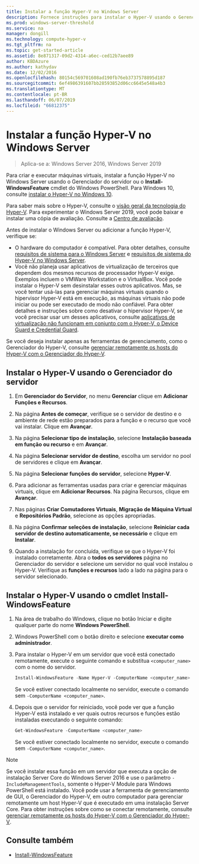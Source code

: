 ```yaml
---
title: Instalar a função Hyper-V no Windows Server
description: Fornece instruções para instalar o Hyper-V usando o Gerenciador do servidor ou o Windows PowerShell
ms.prod: windows-server-threshold
ms.service: na
manager: dongill
ms.technology: compute-hyper-v
ms.tgt_pltfrm: na
ms.topic: get-started-article
ms.assetid: 8e871317-09d2-4314-a6ec-ced12b7aee89
author: KBDAzure
ms.author: kathydav
ms.date: 12/02/2016
ms.openlocfilehash: 80154c569701608ad190fb76eb3737578895d187
ms.sourcegitcommit: 6ef4986391607bb28593852d06cc6645e548a4b3
ms.translationtype: MT
ms.contentlocale: pt-BR
ms.lasthandoff: 06/07/2019
ms.locfileid: "66812375"
---
```

# <a name="install-the-hyper-v-role-on-windows-server"></a>Instalar a função Hyper-V no Windows Server

>Aplica-se a: Windows Server 2016, Windows Server 2019
  
Para criar e executar máquinas virtuais, instalar a função Hyper-V no Windows Server usando o Gerenciador do servidor ou o **Install-WindowsFeature** cmdlet do Windows PowerShell. Para Windows 10, consulte [instalar o Hyper-V no Windows 10](https://docs.microsoft.com/virtualization/hyper-v-on-windows/quick-start/enable-hyper-v).

Para saber mais sobre o Hyper-V, consulte o [visão geral da tecnologia do Hyper-V](../Hyper-V-Technology-Overview.md). Para experimentar o Windows Server 2019, você pode baixar e instalar uma cópia de avaliação. Consulte a [Centro de avaliação](https://www.microsoft.com/evalcenter/evaluate-windows-server-2019).

Antes de instalar o Windows Server ou adicionar a função Hyper-V, verifique se:
- O hardware do computador é compatível. Para obter detalhes, consulte [requisitos de sistema para o Windows Server](../../../get-started/System-Requirements.md) e [requisitos de sistema do Hyper-V no Windows Server](../System-requirements-for-Hyper-V-on-Windows.md).
- Você não planeja usar aplicativos de virtualização de terceiros que dependem dos mesmos recursos de processador Hyper-V exige. Exemplos incluem o VMWare Workstation e o VirtualBox. Você pode instalar o Hyper-V sem desinstalar esses outros aplicativos. Mas, se você tentar usá-las para gerenciar máquinas virtuais quando o hipervisor Hyper-V está em execução, as máquinas virtuais não pode iniciar ou pode ser executado de modo não confiável. Para obter detalhes e instruções sobre como desativar o hipervisor Hyper-V, se você precisar usar um desses aplicativos, consulte [aplicativos de virtualização não funcionam em conjunto com o Hyper-V, o Device Guard e Credential Guard](https://support.microsoft.com/help/3204980/virtualization-applications-do-not-work-together-with-hyper-v-device-g).

Se você deseja instalar apenas as ferramentas de gerenciamento, como o Gerenciador do Hyper-V, consulte [gerenciar remotamente os hosts do Hyper-V com o Gerenciador do Hyper-V](../Manage/Remotely-manage-Hyper-V-hosts.md).
  
## <a name="install-hyper-v-by-using-server-manager"></a>Instalar o Hyper-V usando o Gerenciador do servidor  
  
1. Em **Gerenciador do Servidor**, no menu **Gerenciar** clique em **Adicionar Funções e Recursos**.  
  
2. Na página **Antes de começar**, verifique se o servidor de destino e o ambiente de rede estão preparados para a função e o recurso que você vai instalar. Clique em **Avançar**.  
  
3. Na página **Selecionar tipo de instalação**, selecione **Instalação baseada em função ou recurso** e em **Avançar**.  
  
4. Na página **Selecionar servidor de destino**, escolha um servidor no pool de servidores e clique em **Avançar**.  
  
5. Na página **Selecionar funções do servidor**, selecione **Hyper-V**.  
  
6. Para adicionar as ferramentas usadas para criar e gerenciar máquinas virtuais, clique em **Adicionar Recursos**. Na página Recursos, clique em **Avançar**.  
  
7. Nas páginas **Criar Comutadores Virtuais**, **Migração de Máquina Virtual** e **Repositórios Padrão**, selecione as opções apropriadas.  
  
8. Na página **Confirmar seleções de instalação**, selecione **Reiniciar cada servidor de destino automaticamente, se necessário** e clique em **Instalar**.  
  
9. Quando a instalação for concluída, verifique se que o Hyper-V foi instalado corretamente. Abra o **todos os servidores** página no Gerenciador do servidor e selecione um servidor no qual você instalou o Hyper-V. Verifique as **funções e recursos** lado a lado na página para o servidor selecionado.  
  
## <a name="install-hyper-v-by-using-the-install-windowsfeature-cmdlet"></a>Instalar o Hyper-V usando o cmdlet Install-WindowsFeature  
  
1. Na área de trabalho do Windows, clique no botão Iniciar e digite qualquer parte do nome **Windows PowerShell**.  
  
2. Windows PowerShell com o botão direito e selecione **executar como administrador**.  
  
3. Para instalar o Hyper-V em um servidor que você está conectado remotamente, execute o seguinte comando e substitua `<computer_name>` com o nome do servidor.  
  
    ```powershell
    Install-WindowsFeature -Name Hyper-V -ComputerName <computer_name> -IncludeManagementTools -Restart  
    ```  
  
    Se você estiver conectado localmente no servidor, execute o comando sem `-ComputerName <computer_name>`.  
  
4. Depois que o servidor for reiniciado, você pode ver que a função Hyper-V está instalado e ver quais outros recursos e funções estão instaladas executando o seguinte comando:  
  
    ```powershell
    Get-WindowsFeature -ComputerName <computer_name>  
    ```  
  
    Se você estiver conectado localmente no servidor, execute o comando sem `-ComputerName <computer_name>`.  
  
> [!NOTE]  
> Se você instalar essa função em um servidor que executa a opção de instalação Server Core do Windows Server 2016 e use o parâmetro `-IncludeManagementTools`, somente o Hyper-V Module para Windows PowerShell está instalado. Você pode usar a ferramenta de gerenciamento de GUI, o Gerenciador do Hyper-V, em outro computador para gerenciar remotamente um host Hyper-V que é executado em uma instalação Server Core. Para obter instruções sobre como se conectar remotamente, consulte [gerenciar remotamente os hosts do Hyper-V com o Gerenciador do Hyper-V](../Manage/Remotely-manage-Hyper-V-hosts.md).  
  
## <a name="see-also"></a>Consulte também  
  
- [Install-WindowsFeature](https://docs.microsoft.com/powershell/module/Microsoft.Windows.ServerManager.Migration/Install-WindowsFeature)  
